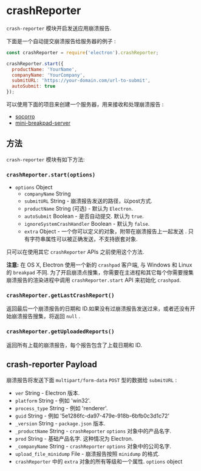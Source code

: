 # crashReporter

`crash-reporter` 模块开启发送应用崩溃报告.

下面是一个自动提交崩溃报告给服务器的例子 :

```javascript
const crashReporter = require('electron').crashReporter;

crashReporter.start({
  productName: 'YourName',
  companyName: 'YourCompany',
  submitURL: 'https://your-domain.com/url-to-submit',
  autoSubmit: true
});
```

可以使用下面的项目来创建一个服务器，用来接收和处理崩溃报告 :

* [socorro](https://github.com/mozilla/socorro)
* [mini-breakpad-server](https://github.com/atom/mini-breakpad-server)

## 方法

`crash-reporter` 模块有如下方法:

### `crashReporter.start(options)`

* `options` Object
  * `companyName` String
  * `submitURL` String - 崩溃报告发送的路径，以post方式.
  * `productName` String (可选) - 默认为 `Electron`.
  * `autoSubmit` Boolean - 是否自动提交.
    默认为 `true`.
  * `ignoreSystemCrashHandler` Boolean - 默认为 `false`.
  * `extra` Object - 一个你可以定义的对象，附带在崩溃报告上一起发送 . 只有字符串属性可以被正确发送，不支持嵌套对象.

只可以在使用其它 `crashReporter` APIs 之前使用这个方法.

**注意:** 在 OS X, Electron 使用一个新的 `crashpad` 客户端, 与 Windows 和 Linux 的 `breakpad` 不同. 为了开启崩溃点搜集，你需要在主进程和其它每个你需要搜集崩溃报告的渲染进程中调用  `crashReporter.start` API 来初始化 `crashpad`.

### `crashReporter.getLastCrashReport()`

返回最后一个崩溃报告的日期和 ID.如果没有过崩溃报告发送过来，或者还没有开始崩溃报告搜集，将返回 `null` .

### `crashReporter.getUploadedReports()`

返回所有上载的崩溃报告，每个报告包含了上载日期和 ID.

## crash-reporter Payload

崩溃报告将发送下面 `multipart/form-data` `POST` 型的数据给 `submitURL` :

* `ver` String - Electron 版本.
* `platform` String - 例如 'win32'.
* `process_type` String - 例如 'renderer'.
* `guid` String - 例如 '5e1286fc-da97-479e-918b-6bfb0c3d1c72'
* `_version` String - `package.json` 版本.
* `_productName` String - `crashReporter` `options`
  对象中的产品名字.
* `prod` String - 基础产品名字. 这种情况为 Electron.
* `_companyName` String - `crashReporter` `options`
  对象中的公司名字.
* `upload_file_minidump` File - 崩溃报告按照 `minidump` 的格式.
* `crashReporter` 中的 `extra` 对象的所有等级和一个属性.
  `options` object